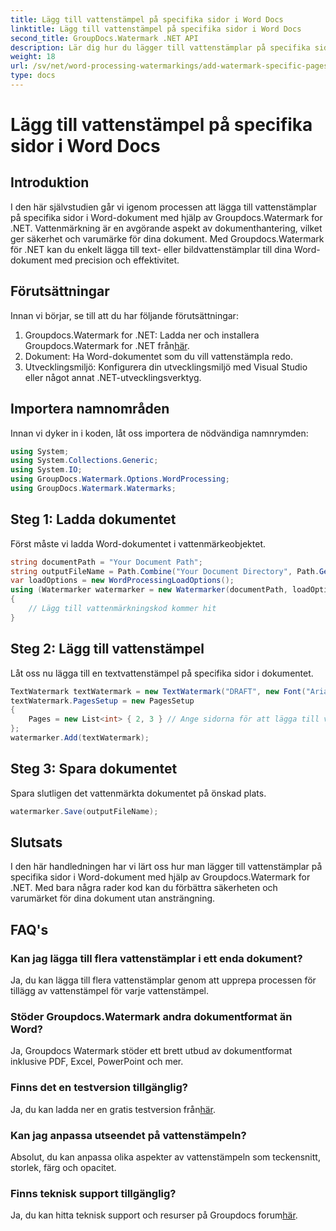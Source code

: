 ```yaml
---
title: Lägg till vattenstämpel på specifika sidor i Word Docs
linktitle: Lägg till vattenstämpel på specifika sidor i Word Docs
second_title: GroupDocs.Watermark .NET API
description: Lär dig hur du lägger till vattenstämplar på specifika sidor i Word-dokument utan ansträngning med hjälp av Groupdocs för .NET. Förbättra dokumentsäkerhet och varumärke.
weight: 18
url: /sv/net/word-processing-watermarkings/add-watermark-specific-pages-word-docs/
type: docs
---
```

# Lägg till vattenstämpel på specifika sidor i Word Docs

## Introduktion
I den här självstudien går vi igenom processen att lägga till vattenstämplar på specifika sidor i Word-dokument med hjälp av Groupdocs.Watermark for .NET. Vattenmärkning är en avgörande aspekt av dokumenthantering, vilket ger säkerhet och varumärke för dina dokument. Med Groupdocs.Watermark för .NET kan du enkelt lägga till text- eller bildvattenstämplar till dina Word-dokument med precision och effektivitet.
## Förutsättningar
Innan vi börjar, se till att du har följande förutsättningar:
1.  Groupdocs.Watermark for .NET: Ladda ner och installera Groupdocs.Watermark for .NET från[här](https://releases.groupdocs.com/Watermark/net/).
2. Dokument: Ha Word-dokumentet som du vill vattenstämpla redo.
3. Utvecklingsmiljö: Konfigurera din utvecklingsmiljö med Visual Studio eller något annat .NET-utvecklingsverktyg.

## Importera namnområden
Innan vi dyker in i koden, låt oss importera de nödvändiga namnrymden:
```csharp
using System;
using System.Collections.Generic;
using System.IO;
using GroupDocs.Watermark.Options.WordProcessing;
using GroupDocs.Watermark.Watermarks;
```
## Steg 1: Ladda dokumentet
Först måste vi ladda Word-dokumentet i vattenmärkeobjektet.
```csharp
string documentPath = "Your Document Path";
string outputFileName = Path.Combine("Your Document Directory", Path.GetFileName(documentPath));
var loadOptions = new WordProcessingLoadOptions();
using (Watermarker watermarker = new Watermarker(documentPath, loadOptions))
{
    // Lägg till vattenmärkningskod kommer hit
}
```
## Steg 2: Lägg till vattenstämpel
Låt oss nu lägga till en textvattenstämpel på specifika sidor i dokumentet.
```csharp
TextWatermark textWatermark = new TextWatermark("DRAFT", new Font("Arial", 42));
textWatermark.PagesSetup = new PagesSetup
{
    Pages = new List<int> { 2, 3 } // Ange sidorna för att lägga till vattenstämpeln
};
watermarker.Add(textWatermark);
```
## Steg 3: Spara dokumentet
Spara slutligen det vattenmärkta dokumentet på önskad plats.
```csharp
watermarker.Save(outputFileName);
```

## Slutsats
I den här handledningen har vi lärt oss hur man lägger till vattenstämplar på specifika sidor i Word-dokument med hjälp av Groupdocs.Watermark for .NET. Med bara några rader kod kan du förbättra säkerheten och varumärket för dina dokument utan ansträngning.
## FAQ's
### Kan jag lägga till flera vattenstämplar i ett enda dokument?
Ja, du kan lägga till flera vattenstämplar genom att upprepa processen för tillägg av vattenstämpel för varje vattenstämpel.
### Stöder Groupdocs.Watermark andra dokumentformat än Word?
Ja, Groupdocs Watermark stöder ett brett utbud av dokumentformat inklusive PDF, Excel, PowerPoint och mer.
### Finns det en testversion tillgänglig?
 Ja, du kan ladda ner en gratis testversion från[här](https://releases.groupdocs.com/).
### Kan jag anpassa utseendet på vattenstämpeln?
Absolut, du kan anpassa olika aspekter av vattenstämpeln som teckensnitt, storlek, färg och opacitet.
### Finns teknisk support tillgänglig?
 Ja, du kan hitta teknisk support och resurser på Groupdocs forum[här](https://forum.groupdocs.com/c/watermark/19).